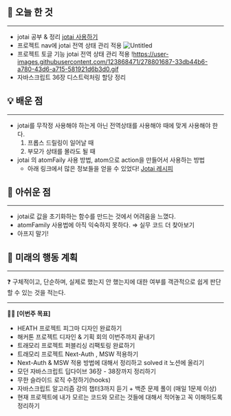 ## 🚩 오늘 한 것

---

- jotai 공부 & 정리
  [jotai 사용하기](https://www.notion.so/jotai-fc2d6fbd16cc4c93bfc18e36e399fba7?pvs=21)
- 프로젝트 nav에 jotai 전역 상태 관리 적용
  ![Untitled](https://prod-files-secure.s3.us-west-2.amazonaws.com/79e8952c-e574-431f-9bc3-5ddb69be673c/4f723122-75ed-407f-b75f-6aa95691658a/Untitled.png)
- 프로젝트 토글 기능 jotai 전역 상태 관리 적용
  !https://user-images.githubusercontent.com/123868471/278801687-33db44b6-a780-43d6-a715-581921d6b3d0.gif
- 자바스크립트 36장 디스트럭처링 할당 정리

## 💡 배운 점

---

- jotai를 무작정 사용해야 하는게 아닌 전역상태를 사용해야 때에 맞게 사용해야 한다.
  1. 프롭스 드릴링이 일어날 때
  2. 부모가 상태를 몰라도 될 때
- jotai 의 atomFaily 사용 방법, atom으로 action을 만들어서 사용하는 방법
  - 아래 링크에서 많은 정보들을 얻을 수 있었다!
  [Jotai 레시피](https://devblog.kakaostyle.com/ko/2022-01-13-2-jotai-recipe/)

## 🥹 아쉬운 점

---

- jotai로 값을 초기화하는 함수를 만드는 것에서 어려움을 느꼈다.
- atomFamily 사용법에 아직 익숙하지 못하다.
  ⇒ 실무 코드 더 찾아보기
- 아프지 말기!

## 📝 미래의 행동 계획

---

<aside>
❓ 구체적이고, 단순하며, 실제로 했는지 안 했는지에 대한 여부를 객관적으로 쉽게 판단할 수 있는 것을 적는다.

</aside>

---

🏃‍♀️ **[이번주 목표]**

- HEATH 프로젝트 피그마 디자인 완료하기
- 해커톤 프로젝트 디자인 & 기획 회의 이번주까지 끝내기
- 트래모리 프로젝트 퍼블리싱 리팩토링 완료하기
- 트래모리 프로젝트 Next-Auth , MSW 적용하기
- Next-Auth & MSW 적용 방법에 대해서 정리하고 solved it 노션에 올리기
- 모던 자바스크립트 딥다이브 36장 - 38장까지 정리하기
- 무한 슬라이드 로직 수정하기(hooks)
- 자바스크립트 알고리즘 강의 챕터3까지 듣기 + 백준 문제 풀이 (매일 1문제 이상)
- 현재 프로젝트에 내가 모르는 코드와 모르는 것들에 대해서 적어놓고 꼭 이해하도록 정리하기

